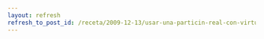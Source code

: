 ```yaml
---
layout: refresh
refresh_to_post_id: /receta/2009-12-13/usar-una-particin-real-con-virtualbox
---
```

